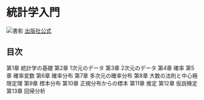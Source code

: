 # 統計学入門
![書影](https://images-na.ssl-images-amazon.com/images/I/512H1E9ARDL._SX332_BO1,204,203,200_.jpg)
[出版社公式](http://www.utp.or.jp/book/b300857.html)

## 目次
第1章 統計学の基礎
第2章 1次元のデータ
第3章 2次元のデータ
第4章 確率
第5章 確率変数
第6章 確率分布
第7章 多次元の確率分布
第8章 大数の法則と中心極限定理
第9章 標本分布
第10章 正規分布からの標本
第11章 推定
第12章 仮説検定
第13章 回帰分析
